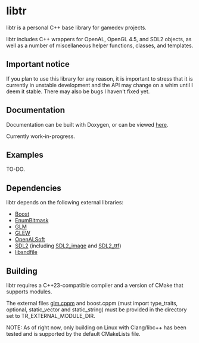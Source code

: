 # libtr
libtr is a personal C++ base library for gamedev projects.

libtr includes C++ wrappers for OpenAL, OpenGL 4.5, and SDL2 objects, as well as a number of miscellaneous helper functions, classes, and templates.

## Important notice ##

If you plan to use this library for any reason, it is important to stress that it is currently in unstable development and the API may change on a whim until I deem it stable. There may also be bugs I haven't fixed yet.

## Documentation ##

Documentation can be built with Doxygen, or can be viewed [here](https://trdario.github.io/libtr/).

Currently work-in-progress.

## Examples ##

TO-DO.

## Dependencies ##
libtr depends on the following external libraries:
- [Boost](https://www.boost.org/)
- [EnumBitmask](https://github.com/Reputeless/EnumBitmask)
- [GLM](https://github.com/g-truc/glm)
- [GLEW](https://glew.sourceforge.net/)
- [OpenALSoft](https://github.com/kcat/openal-soft)
- [SDL2](https://github.com/libsdl-org/SDL) (including [SDL2_image](https://github.com/libsdl-org/SDL_image) and [SDL2_ttf](https://github.com/libsdl-org/SDL_ttf))
- [libsndfile](https://github.com/libsndfile/libsndfile)

## Building ##
libtr requires a C++23-compatible compiler and a version of CMake that supports modules.

The external files [glm.cppm](https://github.com/g-truc/glm/blob/master/glm/glm.cppm) and boost.cppm (must import type_traits, optional, static_vector and static_string) must be provided in the directory set to TR_EXTERNAL_MODULE_DIR.

NOTE: As of right now, only building on Linux with Clang/libc++ has been tested and is supported by the default CMakeLists file.
